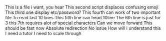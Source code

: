 This is a file i want, you hear
This second script displaces confusing emoji
This third one display etc/password?
This fourth can work of two important file
To read last 10 lines
This fifth line can head 10line
The 6th line is just for 3
this 7th requires alot of special characters
Can we move forward
This should be fast now
Absolute redirection
No issue
How will i understand this
I need a tutor
I need to scale through
